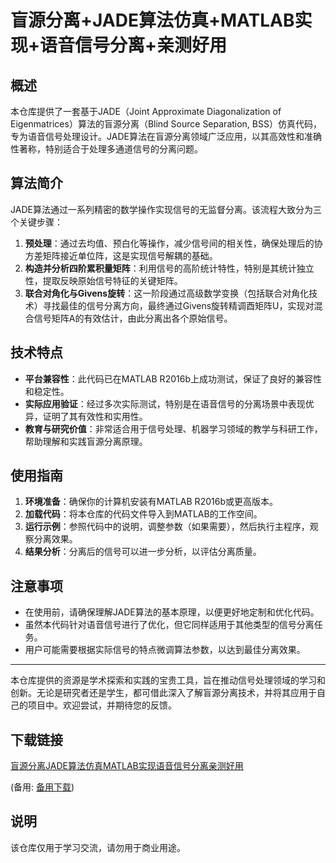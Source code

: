 # 盲源分离+JADE算法仿真+MATLAB实现+语音信号分离+亲测好用

## 概述

本仓库提供了一套基于JADE（Joint Approximate Diagonalization of Eigenmatrices）算法的盲源分离（Blind Source Separation, BSS）仿真代码，专为语音信号处理设计。JADE算法在盲源分离领域广泛应用，以其高效性和准确性著称，特别适合于处理多通道信号的分离问题。

## 算法简介

JADE算法通过一系列精密的数学操作实现信号的无监督分离。该流程大致分为三个关键步骤：
1. **预处理**：通过去均值、预白化等操作，减少信号间的相关性，确保处理后的协方差矩阵接近单位阵，这是实现信号解耦的基础。
2. **构造并分析四阶累积量矩阵**：利用信号的高阶统计特性，特别是其统计独立性，提取反映原始信号特征的关键矩阵。
3. **联合对角化与Givens旋转**：这一阶段通过高级数学变换（包括联合对角化技术）寻找最佳的信号分离方向，最终通过Givens旋转精调酉矩阵U，实现对混合信号矩阵A的有效估计，由此分离出各个原始信号。

## 技术特点

- **平台兼容性**：此代码已在MATLAB R2016b上成功测试，保证了良好的兼容性和稳定性。
- **实际应用验证**：经过多次实际测试，特别是在语音信号的分离场景中表现优异，证明了其有效性和实用性。
- **教育与研究价值**：非常适合用于信号处理、机器学习领域的教学与科研工作，帮助理解和实践盲源分离原理。

## 使用指南

1. **环境准备**：确保你的计算机安装有MATLAB R2016b或更高版本。
2. **加载代码**：将本仓库的代码文件导入到MATLAB的工作空间。
3. **运行示例**：参照代码中的说明，调整参数（如果需要），然后执行主程序，观察分离效果。
4. **结果分析**：分离后的信号可以进一步分析，以评估分离质量。

## 注意事项

- 在使用前，请确保理解JADE算法的基本原理，以便更好地定制和优化代码。
- 虽然本代码针对语音信号进行了优化，但它同样适用于其他类型的信号分离任务。
- 用户可能需要根据实际信号的特点微调算法参数，以达到最佳分离效果。

---

本仓库提供的资源是学术探索和实践的宝贵工具，旨在推动信号处理领域的学习和创新。无论是研究者还是学生，都可借此深入了解盲源分离技术，并将其应用于自己的项目中。欢迎尝试，并期待您的反馈。

## 下载链接
[盲源分离JADE算法仿真MATLAB实现语音信号分离亲测好用](https://pan.quark.cn/s/46521c3df96d) 

(备用: [备用下载](https://pan.baidu.com/s/1yUW9wRZsMCCFGTSNG5gFVA?pwd=1234))

## 说明

该仓库仅用于学习交流，请勿用于商业用途。
